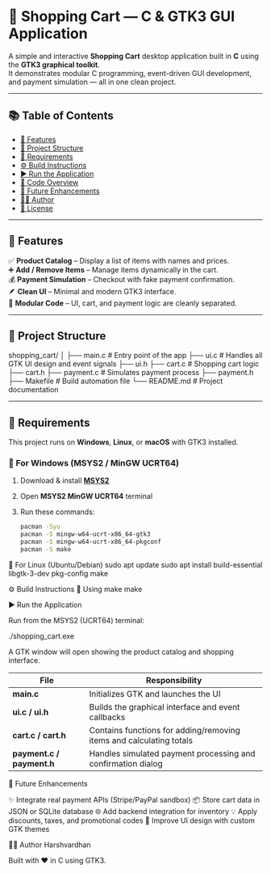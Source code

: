 # 🛒 Shopping Cart — C & GTK3 GUI Application

A simple and interactive **Shopping Cart** desktop application built in **C** using the **GTK3 graphical toolkit**.  
It demonstrates modular C programming, event-driven GUI development, and payment simulation — all in one clean project.

---

## 📚 Table of Contents
- [🚀 Features](#-features)
- [📁 Project Structure](#-project-structure)
- [🧰 Requirements](#-requirements)
- [⚙️ Build Instructions](#️-build-instructions)
- [▶️ Run the Application](#️-run-the-application)
- [🧠 Code Overview](#-code-overview)
- [🧩 Future Enhancements](#-future-enhancements)
- [👨‍💻 Author](#-author)
- [🪪 License](#-license)

---

## 🚀 Features

✅ **Product Catalog** – Display a list of items with names and prices.  
➕ **Add / Remove Items** – Manage items dynamically in the cart.  
💰 **Payment Simulation** – Checkout with fake payment confirmation.  
🪶 **Clean UI** – Minimal and modern GTK3 interface.  
🧩 **Modular Code** – UI, cart, and payment logic are cleanly separated.  

---

## 📁 Project Structure

shopping_cart/
│
├── main.c # Entry point of the app
├── ui.c # Handles all GTK UI design and event signals
├── ui.h
├── cart.c # Shopping cart logic
├── cart.h
├── payment.c # Simulates payment process
├── payment.h
├── Makefile # Build automation file
└── README.md # Project documentation


---

## 🧰 Requirements

This project runs on **Windows**, **Linux**, or **macOS** with GTK3 installed.

### 🔹 For Windows (MSYS2 / MinGW UCRT64)

1. Download & install **[MSYS2](https://www.msys2.org/)**  
2. Open **MSYS2 MinGW UCRT64** terminal  
3. Run these commands:

   ```bash
   pacman -Syu
   pacman -S mingw-w64-ucrt-x86_64-gtk3
   pacman -S mingw-w64-ucrt-x86_64-pkgconf
   pacman -S make

🔹 For Linux (Ubuntu/Debian)
    sudo apt update
    sudo apt install build-essential libgtk-3-dev pkg-config make

⚙️ Build Instructions
🧱 Using make
   make


▶️ Run the Application

Run from the MSYS2 (UCRT64) terminal:

./shopping_cart.exe 

A GTK window will open showing the product catalog and shopping interface.


| File                      | Responsibility                                                      |
| ------------------------- | ------------------------------------------------------------------- |
| **main.c**                | Initializes GTK and launches the UI                                 |
| **ui.c / ui.h**           | Builds the graphical interface and event callbacks                  |
| **cart.c / cart.h**       | Contains functions for adding/removing items and calculating totals |
| **payment.c / payment.h** | Handles simulated payment processing and confirmation dialog        |


🧩 Future Enhancements

✨ Integrate real payment APIs (Stripe/PayPal sandbox)
📦 Store cart data in JSON or SQLite database
🌐 Add backend integration for inventory
💡 Apply discounts, taxes, and promotional codes
🎨 Improve UI design with custom GTK themes



👨‍💻 Author
Harshvardhan

Built with ❤️ in C using GTK3.
